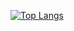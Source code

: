 [![Top Langs](https://github-readme-stats.vercel.app/api/top-langs/?username=murilothink&hide=html)](https://github.com/anuraghazra/github-readme-stats)
